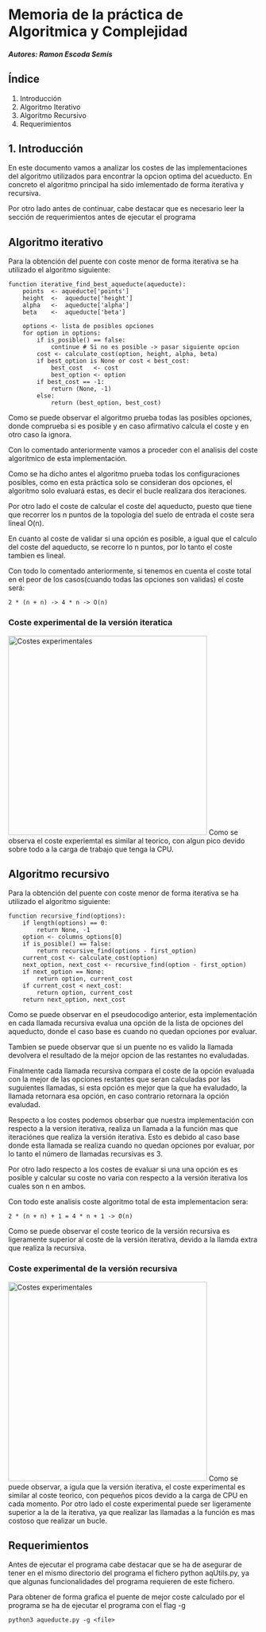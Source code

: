 # Memoria de la práctica de Algoritmica y Complejidad
##### Autores: Ramon Escoda Semís

## Índice 
1. Introducción
2. Algoritmo Iterativo
3. Algoritmo Recursivo
4. Requerimientos

## 1. Introducción 
En este documento vamos a analizar los costes de las implementaciones del algoritmo utilizados para encontrar la opcion optima del acueducto.  En concreto el algoritmo principal ha sido imlementado de forma iterativa y recursiva.

Por otro lado antes de continuar, cabe destacar que es necesario leer la sección de requerimientos antes de ejecutar el programa

## Algoritmo iterativo
Para la obtención del puente con coste menor de forma iterativa se ha utilizado el algoritmo siguiente:
```
function iterative_find_best_aqueducte(aqueducte):
    points  <- aqueducte['points']
    height  <-  aqueducte['height']
    alpha   <-  aqueducte['alpha']
    beta    <-  aqueducte['beta']
    
    options <- lista de posibles opciones
    for option in options:
        if is_posible() == false: 
            continue # Si no es posible -> pasar siguiente opcion
        cost <- calculate_cost(option, height, alpha, beta)
        if best_option is None or cost < best_cost:
            best_cost   <- cost
            best_option <- option
        if best_cost == -1:
            return (None, -1)
        else:
            return (best_option, best_cost)        
```
Como se puede observar el algoritmo prueba todas las posibles opciones, donde comprueba si es posible y en caso afirmativo calcula el coste y en otro caso la ignora.

Con lo comentado anteriormente vamos a proceder con el analisis del coste algoritmico de esta implementación.

Como se ha dicho antes el algoritmo prueba todas los configuraciones posibles, como en esta práctica solo se consideran dos opciones, el algoritmo solo evaluará estas, es decir el bucle realizara dos iteraciones.

Por otro lado el coste de calcular el coste del aqueducto, puesto que tiene que recorrer los n puntos de la topologia del suelo de entrada el coste sera lineal O(n).

En cuanto al coste de validar si una opción es posible, a igual que el calculo del coste del aqueducto, se recorre lo n puntos, por lo tanto el coste tambien es lineal.

Con todo lo comentado anteriormente, si tenemos en cuenta el coste total en el peor de los casos(cuando todas las opciones son validas) el coste será:  
```
2 * (n + n) -> 4 * n -> O(n)
```
### Coste experimental de la versión iteratica
<img src="Documentación/Iterativo.png" alt="Costes experimentales" width="400"/>
Como se observa el coste experiemtal es similar al teorico, con algun pico devido sobre todo a la carga de trabajo que tenga la CPU.

## Algoritmo recursivo
Para la obtención del puente con coste menor de forma iterativa se ha utilizado el algoritmo siguiente:
```
function recursive_find(options):
    if length(options) == 0:
        return None, -1  
    option <- columns_options[0] 
    if is_posible() == false:
        return recursive_find(options - first_option)
    current_cost <- calculate_cost(option)
    next_option, next_cost <- recursive_find(option - first_option)
    if next_option == None:
        return option, current_cost
    if current_cost < next_cost:
        return option, current_cost
    return next_option, next_cost
```
Como se puede observar en el pseudocodigo anterior, esta implementación en cada llamada recursiva evalua una opción de la lista de opciones del aqueducto, donde el caso base es cuando no quedan opciones por evaluar.

Tambien se puede observar que si un puente no es valido la llamada devolvera el resultado de la mejor opcion de las restantes no evaludadas.

Finalmente cada llamada recursiva compara el coste de la opción evaluada con la mejor de las opciones restantes que seran calculadas por las suguientes llamadas, si esta opción es mejor que la que ha evaludado, la llamada retornara esa opción, en caso contrario retornara la opción evaludad.

Respecto a los costes podemos obserbar que nuestra implementación con respecto a la version iterativa, realiza un llamada a la función mas que iteraciónes que realiza la versión iterativa. Esto es debido al caso base donde esta llamada se realiza cuando no quedan opciones por evaluar, por lo tanto el número de llamadas recursivas es 3.

Por otro lado respecto a los costes de evaluar si una una opción es es posible y calcular su coste no varia con respecto a la versión iterativa los cuales son n en ambos.

Con todo este analisis coste algoritmo total de esta implementacion sera:
```
2 * (n + n) + 1 = 4 * n + 1 -> O(n)
```
Como se puede observar el coste teorico de la versión recursiva es ligeramente superior al coste de la versión iterativa, devido a la llamda extra que realiza la recursiva.

### Coste experimental de la versión recursiva
<img src="Documentación/recursivo.png" alt="Costes experimentales" width="400"/>
Como se puede observar, a igula que la versión iterativa, el coste experimental es similar al coste teorico, con pequeños picos devido a la carga de CPU en cada momento. Por otro lado el coste experimental puede ser ligeramente superior a la de la iterativa, ya que realizar las llamadas a la función es mas costoso que realizar un bucle.

## Requerimientos
Antes de ejecutar el programa cabe destacar que se ha de asegurar de tener en el mismo directorio del programa el fichero python aqUtils.py, ya que algunas funcionalidades del programa requieren de este fichero.

Para obtener de forma grafica el puente de mejor coste calculado por el programa se ha de ejecutar el programa con el flag -g

```
python3 aqueducte.py -g <file>
```
